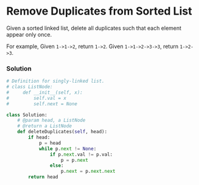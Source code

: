# Remove Duplicates from Sorted List

Given a sorted linked list, delete all duplicates such that each element appear only once.

For example, Given `1->1->2`, return `1->2`.
Given `1->1->2->3->3`, return `1->2->3`.

### Solution
```python
# Definition for singly-linked list.
# class ListNode:
#     def __init__(self, x):
#         self.val = x
#         self.next = None

class Solution:
    # @param head, a ListNode
    # @return a ListNode
    def deleteDuplicates(self, head):
        if head:
            p = head
            while p.next != None:
                if p.next.val != p.val:
                    p = p.next
                else:
                    p.next = p.next.next
        return head
```
<div id="disqus_thread"></div>
<script type="text/javascript">
    var disqus_shortname = 'algorithm-book';
    (function() {
        var dsq = document.createElement('script'); dsq.type = 'text/javascript'; dsq.async = true;
        dsq.src = '//' + disqus_shortname + '.disqus.com/embed.js';
        (document.getElementsByTagName('head')[0] || document.getElementsByTagName('body')[0]).appendChild(dsq);
    })();
</script>
